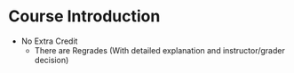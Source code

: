 # Course Introduction
- No Extra Credit
	- There are Regrades (With detailed explanation and instructor/grader decision)